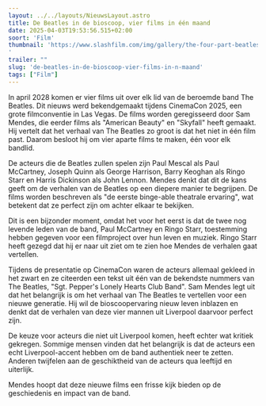 ```yaml
---
layout: ../../layouts/NieuwsLayout.astro
title: De Beatles in de bioscoop, vier films in één maand
date: 2025-04-03T19:53:56.515+02:00
soort: 'Film'
thumbnail: 'https://www.slashfilm.com/img/gallery/the-four-part-beatles-biopic-has-officially-found-its-john-paul-george-and-ringo/l-intro-1743510869.jpg
'
trailer: ""
slug: 'de-beatles-in-de-bioscoop-vier-films-in-n-maand'
tags: ["Film"]
---
```


In april 2028 komen er vier films uit over elk lid van de beroemde band The
Beatles. Dit nieuws werd bekendgemaakt tijdens CinemaCon 2025, een grote
filmconventie in Las Vegas. De films worden geregisseerd door Sam Mendes, die
eerder films als "American Beauty" en "Skyfall" heeft gemaakt. Hij vertelt dat
het verhaal van The Beatles zo groot is dat het niet in één film past. Daarom
besloot hij om vier aparte films te maken, één voor elk bandlid.

De acteurs die de Beatles zullen spelen zijn Paul Mescal als Paul McCartney,
Joseph Quinn als George Harrison, Barry Keoghan als Ringo Starr en Harris
Dickinson als John Lennon. Mendes denkt dat dit de kans geeft om de verhalen van
de Beatles op een diepere manier te begrijpen. De films worden beschreven als
"de eerste binge-able theatrale ervaring", wat betekent dat ze perfect zijn om
achter elkaar te bekijken.

Dit is een bijzonder moment, omdat het voor het eerst is dat de twee nog levende
leden van de band, Paul McCartney en Ringo Starr, toestemming hebben gegeven
voor een filmproject over hun leven en muziek. Ringo Starr heeft gezegd dat hij
er naar uit ziet om te zien hoe Mendes de verhalen gaat vertellen.

Tijdens de presentatie op CinemaCon waren de acteurs allemaal gekleed in het
zwart en ze citeerden een tekst uit één van de bekendste nummers van The
Beatles, "Sgt. Pepper's Lonely Hearts Club Band". Sam Mendes legt uit dat het
belangrijk is om het verhaal van The Beatles te vertellen voor een nieuwe
generatie. Hij wil de bioscoopervaring nieuw leven inblazen en denkt dat de
verhalen van deze vier mannen uit Liverpool daarvoor perfect zijn.

De keuze voor acteurs die niet uit Liverpool komen, heeft echter wat kritiek
gekregen. Sommige mensen vinden dat het belangrijk is dat de acteurs een echt
Liverpool-accent hebben om de band authentiek neer te zetten. Anderen twijfelen
aan de geschiktheid van de acteurs qua leeftijd en uiterlijk.

Mendes hoopt dat deze nieuwe films een frisse kijk bieden op de geschiedenis en
impact van de band.